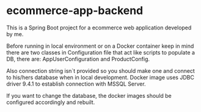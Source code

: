 # ecommerce-app-backend

This is a Spring Boot project for a ecommerce web application developed by me.

Before running in local environment or on a Docker container keep in mind there are two classes in Configuration file that act like scripts to populate a DB, there are: AppUserConfiguration and ProductConfig.

Also connection string isn`t provided so you should make one and connect to his/hers database when in local development. Docker image uses JDBC driver 9.4.1 to establish connection with MSSQL Server.

If you want to change the database, the docker images should be configured accordingly and rebuilt.
